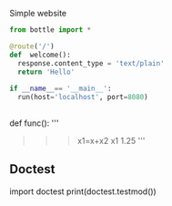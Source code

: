 Simple website

```Python
from bottle import *

@route('/')
def  welcome():
  response.content_type = 'text/plain'
  return 'Hello'
  
if __name__== '__main__':
  run(host='localhost', port=8080)
  
```
def func():
'''
>>>x1=x+x2
>>>x1
1.25
'''
## Doctest

import doctest
print(doctest.testmod())
